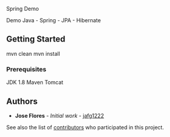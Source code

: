  Spring Demo

Demo Java - Spring - JPA - Hibernate

## Getting Started

mvn clean
mvn install

### Prerequisites

JDK 1.8
Maven
Tomcat

## Authors

* **Jose Flores** - *Initial work* - [jafg1222](https://github.com/jafg1222)

See also the list of [contributors](https://github.com/your/project/contributors) who participated in this project.



